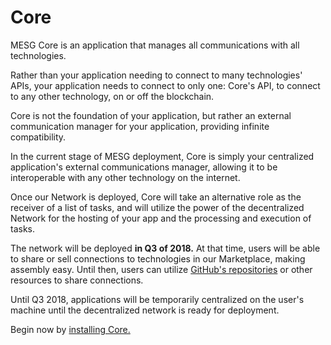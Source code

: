 # Core

MESG Core is an application that manages all communications with all technologies.

Rather than your application needing to connect to many technologies' APIs, your application needs to connect to only one: Core's API, to connect to any other technology, on or off the blockchain.

Core is not the foundation of your application, but rather an external communication manager for your application, providing infinite compatibility.

In the current stage of MESG deployment, Core is simply your centralized application's external communications manager, allowing it to be interoperable with any other technology on the internet.

Once our Network is deployed, Core will take an alternative role as the receiver of a list of tasks, and will utilize the power of the decentralized Network for the hosting of your app and the processing and execution of tasks.

The network will be deployed **in Q3 of 2018.** At that time, users will be able to share or sell connections to technologies in our Marketplace, making assembly easy. Until then, users can utilize [GitHub's repositories](https://github.com/mesg-foundation/) or other resources to share connections.   
  
Until Q3 2018, applications will be temporarily centralized on the user's machine until the decentralized network is ready for deployment.

Begin now by [installing Core.](installation.md)



